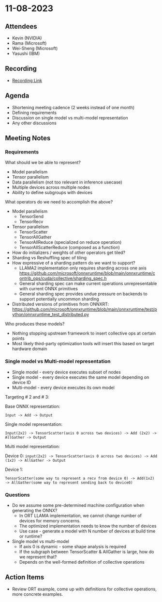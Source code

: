 # 11-08-2023

## Attendees

- Kevin (NVIDIA)
- Rama (Microsoft)
- Wei-Sheng (Microsoft)
- Yasushi (IBM)

## Recording
- [Recording Link](https://lists.lfaidata.foundation/g/onnx-wg-multidevice/files/Meeting%20Recordings)

## Agenda

- Shortening meeting cadence (2 weeks instead of one month)
- Defining requirements
- Discussion on single model vs multi-model representation
- Any other discussions


## Meeting Notes

### Requirements
What should we be able to represent?
* Model parallelism
* Tensor parallelism
* Data parallelism (not too relevant in inference usecase)
* Multiple devices across multiple nodes
* Ability to define subgroups with devices

What operators do we need to accomplish the above?
* Model parallelism
  - TensorSend  
  - TensorRecv
* Tensor parallelism
  - TensorScatter
  - TensorAllGather
  - TensorAllReduce (specialized on reduce operation)
  - TensorAllScatterReduce (composed as a function)
* How do initializers / weights of other operators get tiled?
* Sharding vs Reshuffling spec of tiling
* How expressive of a sharding pattern do we want to support?
  - LLAMA2 implementation only requires sharding across one axis
https://github.com/microsoft/onnxruntime/blob/main/onnxruntime/contrib_ops/cuda/collective/sharding_spec.h 
  - General sharding spec can make current operations unrepresentable with current ONNX primitives
  - General sharding spec provides undue pressure on backends to support potentially uncommon sharding
* Distributed versions of primitives from ONNXRT: https://github.com/microsoft/onnxruntime/blob/main/onnxruntime/test/python/onnxruntime_test_distributed.py 

Who produces these models?
* Nothing stopping upstream framework to insert collective ops at certain points
* Most likely third-party optimization tools will insert this based on target hardware domain

### Single model vs Multi-model representation

* Single model -  every device executes subset of nodes 
* Single model - every device executes the same model depending on device ID
* Multi-model - every device executes its own model

Targeting # 2 and # 3:

Base ONNX representation:

`Input -> Add -> Output`

Single model representation:

`Input(2x2) -> TensorScatter(axis 0 across two devices) -> Add (2x2) -> AllGather -> Output`

Multi model representation:

Device 0:
`input(2x2) -> TensorScatter(axis 0 across two devices) -> Add (1x2) -> AllGather -> Output`

Device 1:

`TensorScatter(some way to represent a recv from device 0) -> Add(1x2) -> AllGather(some way to represent sending back to device0)`

### Questions
* Do we assume some pre-determined machine configuration when generating the ONNX?
  - In ORT LLAMA implementation, we cannot change number of devices for memory concerns.
  - The optimized implementation needs to know the number of devices
  - Use case - generate a model with N number of devices at build time or runtime?
* Single model vs multi-model
  - If axis 0 is dynamic - some shape analysis is required
  - If the subgraph between TensorScatter & AllGather is large, how do we represent that?
  - Depends on the well-formed definition of collective operations


## Action Items

- Review ORT example, come up with definitions for collective operations, more concrete examples.
